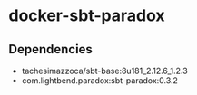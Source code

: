 # docker-sbt-paradox

## Dependencies

* tachesimazzoca/sbt-base:8u181_2.12.6_1.2.3
* com.lightbend.paradox:sbt-paradox:0.3.2
